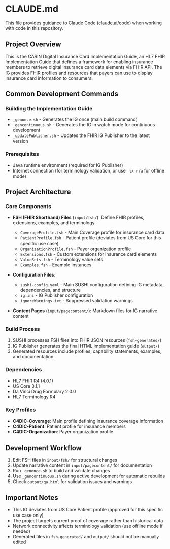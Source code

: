 # CLAUDE.md

This file provides guidance to Claude Code (claude.ai/code) when working with code in this repository.

## Project Overview

This is the CARIN Digital Insurance Card Implementation Guide, an HL7 FHIR Implementation Guide that defines a framework for enabling insurance members to retrieve digital insurance card data elements via FHIR API. The IG provides FHIR profiles and resources that payers can use to display insurance card information to consumers.

## Common Development Commands

### Building the Implementation Guide
- `_genonce.sh` - Generates the IG once (main build command)
- `_gencontinuous.sh` - Generates the IG in watch mode for continuous development
- `_updatePublisher.sh` - Updates the FHIR IG Publisher to the latest version

### Prerequisites
- Java runtime environment (required for IG Publisher)
- Internet connection (for terminology validation, or use `-tx n/a` for offline mode)

## Project Architecture

### Core Components
- **FSH (FHIR Shorthand) Files** (`input/fsh/`): Define FHIR profiles, extensions, examples, and terminology
  - `CoverageProfile.fsh` - Main Coverage profile for insurance card data
  - `PatientProfile.fsh` - Patient profile (deviates from US Core for this specific use case)
  - `OrganizationProfile.fsh` - Payer organization profile
  - `Extensions.fsh` - Custom extensions for insurance card elements
  - `ValueSets.fsh` - Terminology value sets
  - `Examples.fsh` - Example instances

- **Configuration Files**:
  - `sushi-config.yaml` - Main SUSHI configuration defining IG metadata, dependencies, and structure
  - `ig.ini` - IG Publisher configuration
  - `ignoreWarnings.txt` - Suppressed validation warnings

- **Content Pages** (`input/pagecontent/`): Markdown files for IG narrative content

### Build Process
1. SUSHI processes FSH files into FHIR JSON resources (`fsh-generated/`)
2. IG Publisher generates the final HTML implementation guide (`output/`)
3. Generated resources include profiles, capability statements, examples, and documentation

### Dependencies
- HL7 FHIR R4 (4.0.1)
- US Core 3.1.1
- Da Vinci Drug Formulary 2.0.0
- HL7 Terminology R4

### Key Profiles
- **C4DIC-Coverage**: Main profile defining insurance coverage information
- **C4DIC-Patient**: Patient profile for insurance members
- **C4DIC-Organization**: Payer organization profile

## Development Workflow
1. Edit FSH files in `input/fsh/` for structural changes
2. Update narrative content in `input/pagecontent/` for documentation
3. Run `_genonce.sh` to build and validate changes
4. Use `_gencontinuous.sh` during active development for automatic rebuilds
5. Check `output/qa.html` for validation issues and warnings

## Important Notes
- This IG deviates from US Core Patient profile (approved for this specific use case only)
- The project targets current proof of coverage rather than historical data
- Network connectivity affects terminology validation (use offline mode if needed)
- Generated files in `fsh-generated/` and `output/` should not be manually edited